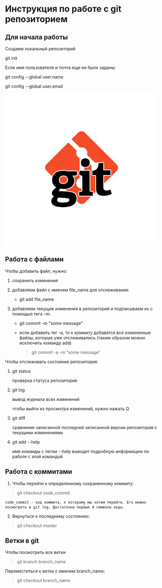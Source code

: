 # Инструкция по работе с git репозиторием

## Для начала работы

Создаем локальный репозиторий

git init

Если имя пользователя и почта еще не были заданы:

git config --global user.name

git config --global user.email

![git_avatar](Kak-dobavit-Git-Remote.png)

## Работа с файлами

Чтобы добавить файл, нужно:

1. сохранить изменения

2. добавляем файл с именем file_name для отслеживания:

    * git add file_name

3. добавляем текущие изменения в репозиторий и подписываем их с помощью тега -m: 
     * git commit -m "some message"
     * если добавить тег -а, то к коммиту добавятся все  измененные файлы, которые уже отслеживались (таким образом можно исключить команду add)

        > git commit -a -m "some message"

Чтобы отслеживать состояние репозитория:
1. git status

   проверка статуса репозитория
2. git log

   вывод журнала всех изменений

   чтобы выйти из просмотра изменений, нужно нажать Q
3. git diff

   сравнение записанной последней записанной версии репозитория с текущими изменениями

4. git add --help

   имя команды с тегом --help выводит подробную информацию по работе с этой командой

## Работа с коммитами
1. Чтобы перейти к определенному сохраненному коммиту:

> git checkout code_commit

    code_commit - код коммита, к которому мы хотим перейти. Его можно посмотреть в git log. Достаточно первые 4 символа кода.

2. Вернуться к последнему состоянию:

> git checkout master

## Ветки в git
Чтобы посмотреть все ветки

 >  git branch branch_name

Переместиться к ветке с именем branch_name:

 >  git checkout branch_name
